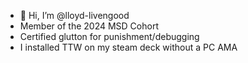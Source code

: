 - 👋 Hi, I’m @lloyd-livengood
- Member of the 2024 MSD Cohort
- Certified glutton for punishment/debugging
- I installed TTW on my steam deck without a PC AMA

<!---
lloyd-livengood/lloyd-livengood is a ✨ special ✨ repository because its `README.md` (this file) appears on your GitHub profile.
You can click the Preview link to take a look at your changes.
--->
